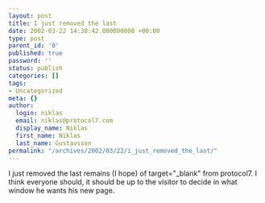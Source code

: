 ```yaml
---
layout: post
title: I just removed the last
date: 2002-03-22 14:38:42.000000000 +00:00
type: post
parent_id: '0'
published: true
password: ''
status: publish
categories: []
tags:
- Uncategorized
meta: {}
author:
  login: niklas
  email: niklas@protocol7.com
  display_name: Niklas
  first_name: Niklas
  last_name: Gustavsson
permalink: "/archives/2002/03/22/i_just_removed_the_last/"
---
```

I just removed the last remains (I hope) of target="\_blank" from protocol7. I think everyone should, it should be up to the visitor to decide in what window he wants his new page.

